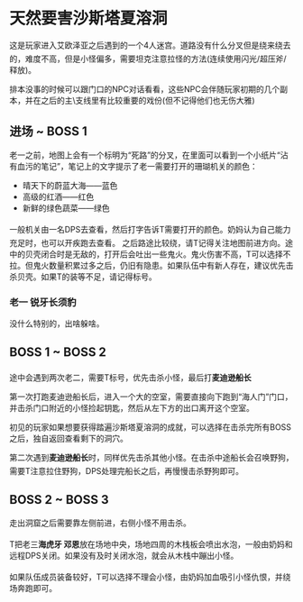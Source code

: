 # 天然要害沙斯塔夏溶洞

这是玩家进入艾欧泽亚之后遇到的一个4人迷宫。道路没有什么分叉但是绕来绕去的，难度不高，但是小怪偏多，需要<img class="no-zoom sm-icon" :src="$withBase('/images/jobs/tank.png')" height="20">坦克注意拉怪的方法(连续使用闪光/超压斧/释放)。

排本没事的时候可以跟门口的NPC对话看看，这些NPC会伴随玩家初期的几个副本，并在之后的主\支线里有比较重要的戏份(但不记得他们也无伤大雅)

## 进场 ~ BOSS 1

老一之前，地图上会有一个标明为“死路”的分叉，在里面可以看到一个小纸片“沾有血污的笔记”，笔记上的文字提示了老一需要打开的珊瑚机关的颜色：

* 晴天下的蔚蓝大海——蓝色
* 高级的红酒——红色
* 新鲜的绿色蔬菜——绿色

一般机关由一名<img class="no-zoom sm-icon" :src="$withBase('/images/jobs/dps.png')" height="20">DPS去查看，然后打字告诉<img class="no-zoom sm-icon" :src="$withBase('/images/jobs/tank.png')" height="20">T需要打开的颜色。<img class="no-zoom sm-icon" :src="$withBase('/images/jobs/healer.png')" height="20">奶妈认为自己能力充足时，也可以开疾跑去查看。
之后路途比较绕，请<img class="no-zoom sm-icon" :src="$withBase('/images/jobs/tank.png')" height="20">T记得关注地图前进方向。途中的贝壳闭合时是无敌的，打开后会吐出一些鬼火。鬼火伤害不高，T可以选择不拉。但鬼火数量积累过多之后，仍旧有隐患。如果队伍中有新人存在，建议优先击杀贝壳。如果T的装等不足，请记得标号。
### 老一 锐牙长须豹

没什么特别的，出啥躲啥。

## BOSS 1 ~ BOSS 2

途中会遇到两次老二，需要<img class="no-zoom sm-icon" :src="$withBase('/images/jobs/tank.png')" height="20">T标号，优先击杀小怪，最后打**麦迪逊船长**

第一次打跑麦迪逊船长后，进入一个大的空室，需要直接向下跑到“海人门”门口，并击杀门口附近的小怪捡起钥匙，然后从左下方的出口离开这个空室。

初见的玩家如果想要获得踏遍沙斯塔夏溶洞的成就，可以选择在击杀完所有BOSS之后，独自返回查看剩下的洞穴。

第二次遇到**麦迪逊船长**时，同样优先击杀其他小怪。在击杀中途船长会召唤野狗，需要<img class="no-zoom sm-icon" :src="$withBase('/images/jobs/tank.png')" height="20">T注意拉住野狗，<img class="no-zoom sm-icon" :src="$withBase('/images/jobs/dps.png')" height="20">DPS处理完船长之后，再慢慢击杀野狗即可。

## BOSS 2 ~ BOSS 3

走出洞窟之后需要靠左侧前进，右侧小怪不用击杀。

<img class="no-zoom sm-icon" :src="$withBase('/images/jobs/tank.png')" height="20">T把老三**海虎牙 邓恩**放在场地中央，场地四周的木栈板会喷出水泡，一般由奶妈和远程DPS关闭。如果没有及时关闭水泡，就会从木栈中蹦出小怪。

如果队伍成员装备较好，T可以选择不理会小怪，由<img class="no-zoom sm-icon" :src="$withBase('/images/jobs/healer.png')" height="20">奶妈加血吸引小怪仇恨，并绕场奔跑即可。